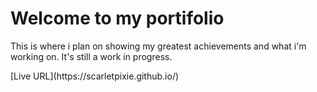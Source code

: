 # Welcome to my portifolio
<p>
This is where i plan on showing my greatest achievements and what i'm working on. It's still a work in progress.
</p>
[Live URL](https://scarletpixie.github.io/)
